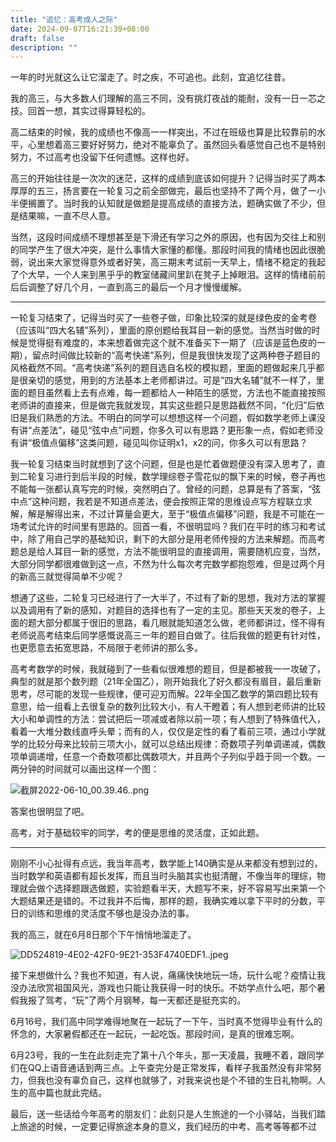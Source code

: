 ```yaml
---
title: "追忆：高考成人之际"
date: 2024-09-07T16:21:39+08:00
draft: false
description: ""
---
```



一年的时光就这么让它溜走了。时之疾，不可追也。此刻，宜追忆往昔。


我的高三，与大多数人们理解的高三不同，没有挑灯夜战的能耐，没有一日一芯之技。回首一想，其实过得算轻松的。

高二结束的时候，我的成绩也不像高一一样突出，不过在班级也算是比较靠前的水平，心里想着高三要好好努力，绝对不能辜负了。虽然回头看感觉自己也不是特别努力，不过高考也没留下任何遗憾。这样也好。

高三的开始往往是一次次的迷茫，这样的成绩到底该如何提升？记得当时买了两本厚厚的五三，扬言要在一轮复习之前全部做完，最后也坚持不了两个月，做了一小半便搁置了。当时我的认知就是做题是提高成绩的直接方法，题确实做了不少，但是结果嘛，一直不尽人意。

当然，这段时间成绩不理想甚至是下滑还有学习之外的原因，也有因为交往上和别的同学产生了很大冲突，是什么事情大家懂的都懂。那段时间我的情绪也因此很脆弱，说出来大家觉得意外或者好笑，高三期末考试前一天早上，情绪不稳定的我起了个大早，一个人来到黑乎乎的教室储藏间里趴在凳子上掉眼泪。这样的情绪前前后后调整了好几个月，一直到高三的最后一个月才慢慢缓解。

---

一轮复习结束了，记得当时买了一些卷子做，印象比较深的就是绿色皮的金考卷（应该叫“四大名辅”系列），里面的原创题给我耳目一新的感觉。当然当时做的时候是觉得挺有难度的，本来想着做完这个就不准备买下一期了（应该是蓝色皮的一期），留点时间做比较新的“高考快递”系列，但是我很快发现了这两种卷子题目的风格截然不同。“高考快递”系列的题目选自名校的模拟题，里面的题做起来几乎都是很亲切的感觉，用到的方法基本上老师都讲过。可是“四大名辅”就不一样了，里面的题目虽然看上去有点难，每一题都给人一种陌生的感觉，方法也不能直接按照老师讲的直接来，但是做完我就发现，其实这些题只是思路截然不同，“化归”后依旧是我们熟悉的方法。不明白的同学可以想想这样一个问题，假如数学老师上课没有讲“点差法”，碰见“弦中点”问题，你多久可以有思路？更形象一点，假如老师没有讲“极值点偏移”这类问题，碰见叫你证明x1，x2的问，你多久可以有思路？

我一轮复习结束当时就想到了这个问题，但是也是忙着做题便没有深入思考了，直到二轮复习进行到后半段的时候，数学理综卷子雪花似的飘下来的时候，卷子再也不能每一张都认真写完的时候，突然明白了。曾经的问题，总算是有了答案，“弦中点”这种问题，我若是不知道点差法，便会按照正常的思维设点写方程联立求解，解是解得出来，不过计算量会更大，至于“极值点偏移”问题，我是不可能在一场考试允许的时间里有思路的。回首一看，不很明显吗？我们在平时的练习和考试中，除了用自己学的基础知识，剩下的大部分是用老师传授的方法来解题。而高考题总是给人耳目一新的感觉，方法不能很明显的直接调用，需要随机应变，当然，大部分同学都很难做到这一点，不然为什么每次考完数学都抱怨难，但是过两个月的新高三就觉得简单不少呢？

想通了这些，二轮复习已经进行了一大半了，不过有了新的思想，我对方法的掌握以及调用有了新的感知，对题目的选择也有了一定的主见。那些天天发的卷子，上面的题大部分都属于很旧的思路，看几眼就能知道怎么做，老师都讲过，怪不得有老师说高考结束后同学感慨说高三一年的题目白做了。往后我做的题更有针对性，也更愿意去拓宽思路，不局限于老师讲的那么多。

高考考数学的时候，我就碰到了一些看似很难想的题目，但是都被我一一攻破了，典型的就是那个数列题（21年全国乙），刚开始我化了好久都没有眉目，最后重新思考，尽可能的发现一些规律，便可迎刃而解。22年全国乙数学的第四题比较有意思，给一组看上去很复杂的数列比较大小，有人干瞪着；有人想到老师讲的比较大小和单调性的方法：尝试把后一项减或者除以前一项；有人想到了特殊值代入，看着一大堆分数线直呼头晕；而有的人，仅仅是定性的看了看前三项，通过小学就学的比较分母来比较前三项大小，就可以总结出规律：奇数项子列单调递减，偶数项单调递增，任意一个奇数项都比偶数项大，并且两个子列似乎趋于同一个数。一两分钟的时间就可以画出这样一个图：


![截屏2022-06-10_00.39.46..png](追忆：高考成人之际+0a15c4e2-4508-4347-b0f3-962631c183b7/截屏2022-06-10_00.39.46..png)


答案也很明显了吧。

高考，对于基础较牢的同学，考的便是思维的灵活度，正如此题。


---


刚刚不小心扯得有点远，我当年高考，数学能上140确实是从来都没有想到过的，当时数学和英语都有超长发挥，而且当时头脑其实也挺清醒，不像当年的理综，物理就会做个选择题跟选做题，实验题看半天，大题写不来，好不容易写出来第一个大题结果还是错的。不过我并不后悔，那样的题，我确实难以拿下平时的分数，平日的训练和思维的灵活度不够也是没办法的事。


我的高三，就在6月8日那个下午悄悄地溜走了。

![DD524819-4E02-42F0-9E21-353F4740EDF1..jpeg](追忆：高考成人之际+0a15c4e2-4508-4347-b0f3-962631c183b7/DD524819-4E02-42F0-9E21-353F4740EDF1..jpeg)


接下来想做什么？我也不知道，有人说，痛痛快快地玩一场，玩什么呢？疫情让我没办法欣赏祖国风光，游戏也只能让我获得一时的快乐。不妨学点什么吧，那个暑假我报了驾考，“玩”了两个月钢琴，每一天都还是挺充实的。

6月16号，我们高中同学难得地聚在一起玩了一下午，当时真不觉得毕业有什么的怀念的，大家暑假都还在一起玩，一起吃饭。那段时间，是真的很难忘啊。

6月23号，我的一生在此刻走完了第十八个年头，那一天凌晨，我睡不着，跟同学们在QQ上语音通话到两三点。上午查完分是正常发挥，看样子我虽然没有非常努力，但我也没有辜负自己，这样也就够了，对我来说也是个不错的生日礼物啊。人生的高中篇也就此完结。

最后，送一些话给今年高考的朋友们：此刻只是人生旅途的一个小驿站，当我们踏上旅途的时候，一定要记得旅途本身的意义，我们经历的中考、高考等等都不过


